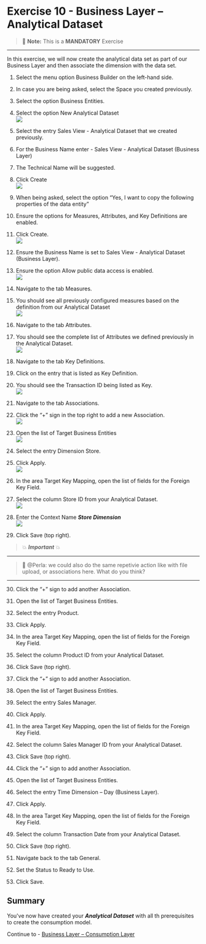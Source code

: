 # Exercise 10 - Business Layer – Analytical Dataset 

> :memo: **Note:** This is a <strong>MANDATORY</strong>  Exercise

---

In this exercise, we will now create the analytical data set as part of our Business Layer
and then associate the dimension with the data set.

1. Select the menu option Business Builder on the left-hand side.
2. In case you are being asked, select the Space you created previously.
3. Select the option Business Entities.
4. Select the option New Analytical Dataset
<br>![](images/00_00_0102.png) 

5. Select the entry Sales View - Analytical Dataset that we created previously.
6. For the Business Name enter - Sales View - Analytical Dataset (Business Layer)
7. The Technical Name will be suggested.
8. Click Create
<br>![](images/00_00_0103.png) 

9. When being asked, select the option “Yes, I want to copy the following properties of the data entity”
10. Ensure the options for Measures, Attributes, and Key Definitions are enabled.
11. Click Create.
<br>![](images/00_00_0104.png) 

12. Ensure the Business Name is set to Sales View - Analytical Dataset (Business Layer).
13. Ensure the option Allow public data access is enabled.
<br>![](images/00_00_0101.png) 

14. Navigate to the tab Measures.
15. You should see all previously configured measures based on the definition from our Analytical Dataset
<br>![](images/00_00_0106.png) 

16. Navigate to the tab Attributes.
17. You should see the complete list of Attributes we defined previously in the Analytical Dataset.
<br>![](images/00_00_0107.png) 

18. Navigate to the tab Key Definitions.
19. Click on the entry that is listed as Key Definition.
20. You should see the Transaction ID being listed as Key.
<br>![](images/00_00_0108.png) 

21. Navigate to the tab Associations.
22. Click the “+” sign in the top right to add a new Association.
<br>![](images/00_00_0109.png) 

23. Open the list of Target Business Entities
<br>![](images/00_00_0110.png) 

24. Select the entry Dimension Store.
25. Click Apply.
<br>![](images/00_00_0112.png) 

26. In the area Target Key Mapping, open the list of fields for the Foreign Key Field.
27. Select the column Store ID from your Analytical Dataset.
<br>![](images/00_00_0105.png) 

28. Enter the Context Name ***Store Dimension***
<br>![](images/00_00_0116_1.png) 

29. Click Save (top right).

> :boom: ***Important*** :boom: <br> 

---
> :memo: @Perla: we could also do the same repetivie action like with file upload, or associations here. What do you think?
---

30. Click the “+” sign to add another Association.

31. Open the list of Target Business Entities.
32. Select the entry Product.
33. Click Apply.
34. In the area Target Key Mapping, open the list of fields for the Foreign Key Field.
35. Select the column Product ID from your Analytical Dataset.
36. Click Save (top right).
37. Click the “+” sign to add another Association.
38. Open the list of Target Business Entities.
39. Select the entry Sales Manager.
40. Click Apply.
41. In the area Target Key Mapping, open the list of fields for the Foreign Key Field.
42. Select the column Sales Manager ID from your Analytical Dataset.
43. Click Save (top right).
44. Click the “+” sign to add another Association.
45. Open the list of Target Business Entities.
46. Select the entry Time Dimension – Day (Business Layer).
47. Click Apply.
48. In the area Target Key Mapping, open the list of fields for the Foreign Key Field.
49. Select the column Transaction Date from your Analytical Dataset.
50. Click Save (top right).
51. Navigate back to the tab General.
52. Set the Status to Ready to Use.
53. Click Save.

## Summary

You've now have created your ***Analytical Dataset*** with all th prerequisites to create the consumption model. 

Continue to - [Business Layer – Consumption Layer ](../ex11/README.md)

